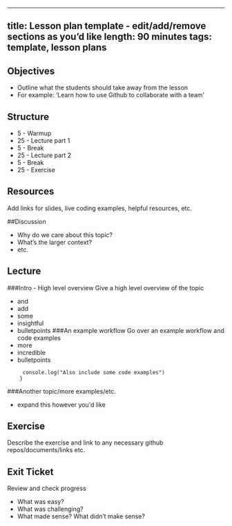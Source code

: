 
---
title: Lesson plan template - edit/add/remove sections as you’d like
length: 90 minutes
tags: template, lesson plans
---

## Objectives
* Outline what the students should take away from the lesson 
* For example: ‘Learn how to use Github to collaborate with a team’

## Structure
* 5 - Warmup
* 25 - Lecture part 1
* 5 - Break
* 25 - Lecture part 2
* 5 - Break
* 25 - Exercise 

## Resources
Add links for slides, live coding examples, helpful resources, etc.

##Discussion
* Why do we care about this topic?
* What’s the larger context?
* etc.

## Lecture
###Intro - High level overview 
Give a high level overview of the topic
- and
- add
- some
- insightful
- bulletpoints
###An example workflow
Go over an example workflow and code examples
- more
- incredible 
- bulletpoints

``` function(){
     console.log("Also include some code examples")
    }
```
###Another topic/more examples/etc.
- expand this however you'd like

## Exercise
Describe the exercise and link to any necessary github repos/documents/links etc.

## Exit Ticket
Review and check progress
* What was easy?
* What was challenging?
* What made sense? What didn’t make sense?


